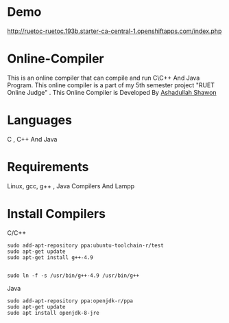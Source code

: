 # Demo

http://ruetoc-ruetoc.193b.starter-ca-central-1.openshiftapps.com/index.php


# Online-Compiler

This is an online compiler that can compile and run C\C++ And Java Program. This online compiler is a part of my 5th semester project
"RUET Online Judge" . This Online Compiler is Developed By <a href="http://fb.com/ashadullah.shawon">Ashadullah Shawon</a>

# Languages
C , C++ And Java

# Requirements

Linux, gcc, g++ , Java Compilers And Lampp


# Install Compilers

C/C++
```
sudo add-apt-repository ppa:ubuntu-toolchain-r/test
sudo apt-get update
sudo apt-get install g++-4.9


sudo ln -f -s /usr/bin/g++-4.9 /usr/bin/g++

```

Java
```
sudo add-apt-repository ppa:openjdk-r/ppa  
sudo apt-get update   
sudo apt install openjdk-8-jre
```
